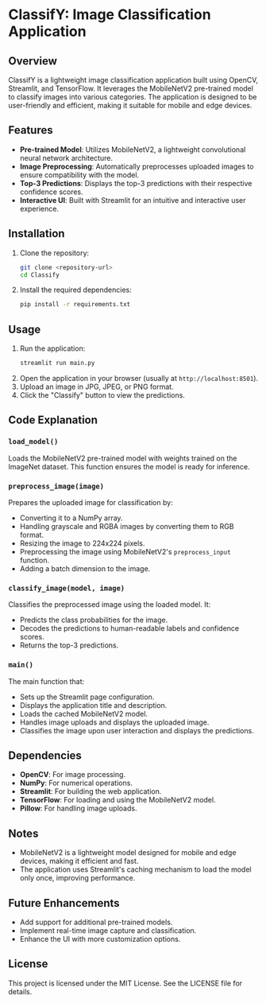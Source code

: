 # ClassifY: Image Classification Application

## Overview
ClassifY is a lightweight image classification application built using OpenCV, Streamlit, and TensorFlow. It leverages the MobileNetV2 pre-trained model to classify images into various categories. The application is designed to be user-friendly and efficient, making it suitable for mobile and edge devices.

## Features
- **Pre-trained Model**: Utilizes MobileNetV2, a lightweight convolutional neural network architecture.
- **Image Preprocessing**: Automatically preprocesses uploaded images to ensure compatibility with the model.
- **Top-3 Predictions**: Displays the top-3 predictions with their respective confidence scores.
- **Interactive UI**: Built with Streamlit for an intuitive and interactive user experience.

## Installation
1. Clone the repository:
   ```bash
   git clone <repository-url>
   cd Classify
   ```
2. Install the required dependencies:
   ```bash
   pip install -r requirements.txt
   ```

## Usage
1. Run the application:
   ```bash
   streamlit run main.py
   ```
2. Open the application in your browser (usually at `http://localhost:8501`).
3. Upload an image in JPG, JPEG, or PNG format.
4. Click the "Classify" button to view the predictions.

## Code Explanation

### `load_model()`
Loads the MobileNetV2 pre-trained model with weights trained on the ImageNet dataset. This function ensures the model is ready for inference.

### `preprocess_image(image)`
Prepares the uploaded image for classification by:
- Converting it to a NumPy array.
- Handling grayscale and RGBA images by converting them to RGB format.
- Resizing the image to 224x224 pixels.
- Preprocessing the image using MobileNetV2's `preprocess_input` function.
- Adding a batch dimension to the image.

### `classify_image(model, image)`
Classifies the preprocessed image using the loaded model. It:
- Predicts the class probabilities for the image.
- Decodes the predictions to human-readable labels and confidence scores.
- Returns the top-3 predictions.

### `main()`
The main function that:
- Sets up the Streamlit page configuration.
- Displays the application title and description.
- Loads the cached MobileNetV2 model.
- Handles image uploads and displays the uploaded image.
- Classifies the image upon user interaction and displays the predictions.

## Dependencies
- **OpenCV**: For image processing.
- **NumPy**: For numerical operations.
- **Streamlit**: For building the web application.
- **TensorFlow**: For loading and using the MobileNetV2 model.
- **Pillow**: For handling image uploads.

## Notes
- MobileNetV2 is a lightweight model designed for mobile and edge devices, making it efficient and fast.
- The application uses Streamlit's caching mechanism to load the model only once, improving performance.

## Future Enhancements
- Add support for additional pre-trained models.
- Implement real-time image capture and classification.
- Enhance the UI with more customization options.

## License
This project is licensed under the MIT License. See the LICENSE file for details.
